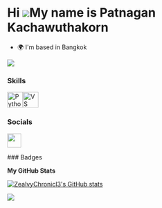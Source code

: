 Hi ![](https://user-images.githubusercontent.com/18350557/176309783-0785949b-9127-417c-8b55-ab5a4333674e.gif)My name is Patnagan Kachawuthakorn
===============================================================================================================================================

* 🌍  I'm based in Bangkok

<a href="https://www.github.com/ZealvyChronicl3" target="_blank" rel="noreferrer"><img
src="https://img.shields.io/github/followers/ZealvyChronicl3?logo=github&style=for-the-badge&color=ffffff&labelColor=831843" /></a>
### Skills

<p align="left">
<a href="https://www.python.org/" target="_blank" rel="noreferrer"><img src="https://raw.githubusercontent.com/danielcranney/readme-generator/main/public/icons/skills/python-colored.svg" width="36" height="36" alt="Python" /></a><a href="https://code.visualstudio.com/" target="_blank" rel="noreferrer"><img src="https://raw.githubusercontent.com/danielcranney/readme-generator/main/public/icons/skills/visualstudiocode.svg" width="36" height="36" alt="VS Code" /></a>
</p>

### Socials

<p align="left"> <a href="https://www.github.com/ZealvyChronicl3" target="_blank" rel="noreferrer"> <picture> <source media="(prefers-color-scheme: dark)" srcset="https://raw.githubusercontent.com/danielcranney/readme-generator/main/public/icons/socials/github-dark.svg" /> <source media="(prefers-color-scheme: light)" srcset="https://raw.githubusercontent.com/danielcranney/readme-generator/main/public/icons/socials/github.svg" /> <img src="https://raw.githubusercontent.com/danielcranney/readme-generator/main/public/icons/socials/github.svg" width="32" height="32" /> </picture> </a></p>
### Badges

<b>My GitHub Stats</b>

<a href="http://www.github.com/ZealvyChronicl3"><img src="https://github-readme-stats.vercel.app/api?username=ZealvyChronicl3&show_icons=true&hide=prs,&count_private=true&title_color=facc15&text_color=ffffff&icon_color=ffffff&bg_color=831843&hide_border=true&show_icons=true" alt="ZealvyChronicl3's GitHub stats" /></a>

<a href="http://www.github.com/ZealvyChronicl3"><img src="https://github-readme-streak-stats.herokuapp.com/?user=ZealvyChronicl3&stroke=ffffff&background=831843&ring=facc15&fire=facc15&currStreakNum=ffffff&currStreakLabel=facc15&sideNums=ffffff&sideLabels=ffffff&dates=ffffff&hide_border=true" /></a>
